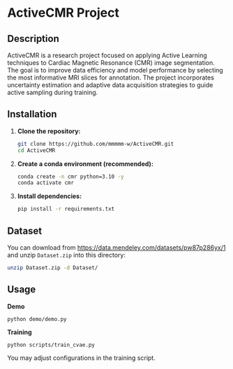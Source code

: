 # ActiveCMR Project

## Description


ActiveCMR is a research project focused on applying Active Learning techniques to Cardiac Magnetic Resonance (CMR) image segmentation. The goal is to improve data efficiency and model performance by selecting the most informative MRI slices for annotation. The project incorporates uncertainty estimation and adaptive data acquisition strategies to guide active sampling during training.


## Installation

1.  **Clone the repository:**
    ```bash
    git clone https://github.com/mmmmm-w/ActiveCMR.git
    cd ActiveCMR
    ```
2.  **Create a conda environment (recommended):**
    ```bash
    conda create -n cmr python=3.10 -y
    conda activate cmr
    ```
3.  **Install dependencies:**
    ```bash
    pip install -r requirements.txt
    ```

## Dataset

You can download from https://data.mendeley.com/datasets/pw87p286yx/1 and unzip `Dataset.zip` into this directory:

```bash
unzip Dataset.zip -d Dataset/
```

## Usage

**Demo**
```
python demo/demo.py
```

**Training**
```
python scripts/train_cvae.py
```
You may adjust configurations in the training script.

